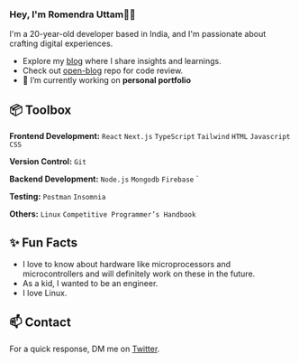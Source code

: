 ### Hey, I'm Romendra Uttam👋🏽  

I'm a 20-year-old developer based in India, and I'm passionate about crafting digital experiences. 

- Explore my [blog](https://dexter-pir.hashnode.dev/) where I share insights and learnings.
- Check out [open-blog](https://github.com/mirayatech/vscode-settings) repo for code review.
- 🔭 I’m currently working on **personal portfolio**
 
## 📦 Toolbox

**Frontend Development:** `React` `Next.js` `TypeScript` `Tailwind` `HTML` `Javascript` `CSS`
 
**Version Control:** `Git` 

**Backend Development:** `Node.js` `Mongodb` `Firebase` `

**Testing:** `Postman` `Insomnia`

**Others:** `Linux` `Competitive Programmer’s Handbook`
 
## ✨ Fun Facts 

- I love to know about hardware like microprocessors and microcontrollers and will definitely work on these in the future.
- As a kid, I wanted to be an engineer.
- I love Linux.

## 📫 Contact

 For a quick response, DM me on [Twitter](https://twitter.com/uttam_twts). 
 

